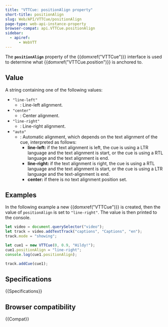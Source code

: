 ```yaml
---
title: "VTTCue: positionAlign property"
short-title: positionAlign
slug: Web/API/VTTCue/positionAlign
page-type: web-api-instance-property
browser-compat: api.VTTCue.positionAlign
sidebar:
  - apiref:
      - WebVTT
---
```


The **`positionAlign`** property of the {{domxref("VTTCue")}} interface is used to determine what {{domxref("VTTCue.position")}} is anchored to.

## Value

A string containing one of the following values:

- `"line-left"`
  - : Line-left alignment.
- `"center"`
  - : Center alignment.
- `"line-right"`
  - : Line-right alignment.
- `"auto"`
  - : Automatic alignment, which depends on the text alignment of the cue, interpreted as follows:
    - **line-left:** if the text alignment is left, the cue is using a LTR language and the text alignment is start, or the cue is using a RTL language and the text alignment is end.
    - **line-right:** if the text alignment is right, the cue is using a RTL language and the text alignment is start, or the cue is using a LTR language and the text-alignment is end.
    - **center:** if there is no text alignment position set.

## Examples

In the following example a new {{domxref("VTTCue")}} is created, then the value of `positionAlign` is set to `"line-right"`. The value is then printed to the console.

```js
let video = document.querySelector("video");
let track = video.addTextTrack("captions", "Captions", "en");
track.mode = "showing";

let cue1 = new VTTCue(0, 0.9, "Hildy!");
cue1.positionAlign = "line-right";
console.log(cue1.positionAlign);

track.addCue(cue1);
```

## Specifications

{{Specifications}}

## Browser compatibility

{{Compat}}
